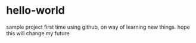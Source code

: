 # hello-world
sample project
first time using github, on way of learning new things. hope this will change my future
